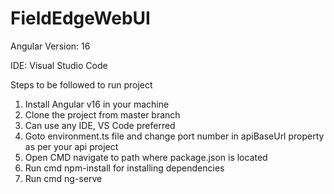 # FieldEdgeWebUI

Angular Version: 16

IDE: Visual Studio Code

Steps to be followed to run project
1. Install Angular v16 in your machine
2. Clone the project from master branch
3. Can use any IDE, VS Code preferred
4. Goto environment.ts file and change port number in apiBaseUrl property as per your api project
5. Open CMD navigate to path where package.json is located
6. Run cmd npm-install for installing dependencies
7. Run cmd ng-serve
